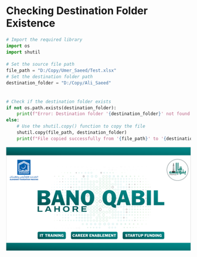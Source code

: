 # Checking Destination Folder Existence


```python
# Import the required library
import os
import shutil

# Set the source file path
file_path = "D:/Copy/Umer_Saeed/Test.xlsx"
# Set the destination folder path
destination_folder = "D:/Copy/Ali_Saeed"


# Check if the destination folder exists
if not os.path.exists(destination_folder):
    print(f"Error: Destination folder '{destination_folder}' not found.")
else:
    # Use the shutil.copy() function to copy the file
    shutil.copy(file_path, destination_folder)
    print(f"File copied successfully from '{file_path}' to '{destination_folder}'.")
```

![](https://github.com/Umersaeed81/File_Management_Operations/blob/main/log/pic1.png?raw=true)


```python

```
